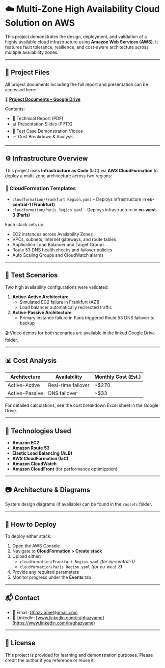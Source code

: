 # ☁️ Multi-Zone High Availability Cloud Solution on AWS

This project demonstrates the design, deployment, and validation of a highly available cloud infrastructure using **Amazon Web Services (AWS)**. It features fault tolerance, resilience, and cost-aware architecture across multiple availability zones.

---

## 📁 Project Files

All project documents including the full report and presentation can be accessed here:

📂 **[Project Documents – Google Drive](https://drive.google.com/drive/folders/1s4RSTehuofoVeQBZXWMzj24U16M1cu-F?usp=drive_link)**

Contents:
- 📝 Technical Report (PDF)
- 📊 Presentation Slides (PPTX)
- 🎥 Test Case Demonstration Videos
- 📈 Cost Breakdown & Analysis

---

## ⚙️ Infrastructure Overview

This project uses **Infrastructure as Code** (IaC) via **AWS CloudFormation** to deploy a multi-zone architecture across two regions:

### 📂 CloudFormation Templates
- `cloudformation/Frankfurt Region.yaml` – Deploys infrastructure in **eu-central-1 (Frankfurt)**
- `cloudformation/Paris Region.yaml` – Deploys infrastructure in **eu-west-3 (Paris)**

Each stack sets up:
- EC2 instances across Availability Zones
- VPCs, subnets, internet gateways, and route tables
- Application Load Balancer and Target Groups
- Route 53 DNS health checks and failover policies
- Auto Scaling Groups and CloudWatch alarms

---

## 🧪 Test Scenarios

Two high availability configurations were validated:

1. **Active-Active Architecture**
   - Simulated EC2 failure in Frankfurt (AZ1)
   - Load balancer automatically redirected traffic
2. **Active-Passive Architecture**
   - Primary instance failure in Paris triggered Route 53 DNS failover to backup

🎬 Video demos for both scenarios are available in the linked Google Drive folder.

---

## 📊 Cost Analysis

| Architecture     | Availability        | Monthly Cost (Est.) |
|------------------|---------------------|----------------------|
| Active-Active    | Real-time failover  | ~$270                |
| Active-Passive   | DNS failover        | ~$33                 |

For detailed calculations, see the cost breakdown Excel sheet in the Google Drive.

---

## 🧰 Technologies Used

- **Amazon EC2**
- **Amazon Route 53**
- **Elastic Load Balancing (ALB)**
- **AWS CloudFormation (IaC)**
- **Amazon CloudWatch**
- **Amazon CloudFront** (for performance optimization)

---

## 📷 Architecture & Diagrams

System design diagrams (if available) can be found in the `/assets` folder.

---

## 🏁 How to Deploy

To deploy either stack:

1. Open the AWS Console
2. Navigate to **CloudFormation > Create stack**
3. Upload either:
   - `cloudformation/Frankfurt Region.yaml` *(for eu-central-1)*
   - `cloudformation/Paris Region.yaml` *(for eu-west-3)*
4. Provide any required parameters
5. Monitor progress under the **Events** tab

---

## 📬 Contact

- 📧 Email: [Ghazy.ame@gmail.com](mailto:Ghazy.ame@gmail.com)  
- 💼 LinkedIn: [www.linkedin.com/in/ghazyame](https://www.linkedin.com/in/ghazyame)

---

## 📜 License

This project is provided for learning and demonstration purposes. Please credit the author if you reference or reuse it.
